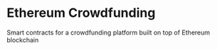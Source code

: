 # Ethereum Crowdfunding
Smart contracts for a crowdfunding platform built on top of Ethereum blockchain